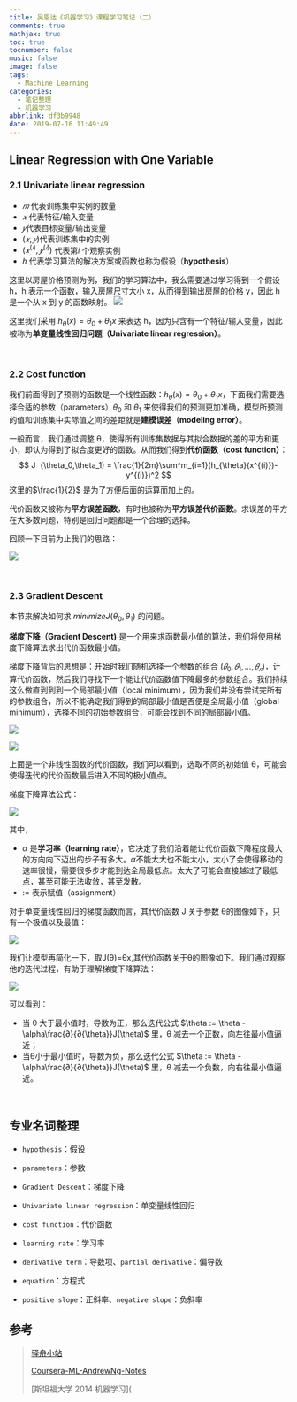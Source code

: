 ```yaml
---
title: 吴恩达《机器学习》课程学习笔记（二）
comments: true
mathjax: true
toc: true
tocnumber: false
music: false
image: false
tags:
  - Machine Learning
categories:
  - 笔记整理
  - 机器学习
abbrlink: df3b9948
date: 2019-07-16 11:49:49
---
```




## Linear Regression with One Variable

### 2.1 Univariate linear regression

* $𝑚$ 代表训练集中实例的数量 
* $𝑥$ 代表特征/输入变量 
* $𝑦​$ 代表目标变量/输出变量 
* $(𝑥,𝑦)​$ 代表训练集中的实例 
* $(𝑥^{(𝑖)},𝑦^{(𝑖)})$ 代表第𝑖 个观察实例 
* $ℎ$ 代表学习算法的解决方案或函数也称为假设（**hypothesis**） 

这里以房屋价格预测为例，我们的学习算法中，我么需要通过学习得到一个假设 h，h 表示一个函数，输入房屋尺寸大小 x，从而得到输出房屋的价格 y，因此 h 是一个从 x 到 y 的函数映射。
![](https://photo.hushhw.cn/20190716121509.png)

这里我们采用 $h_{\theta}(x) = \theta_0 + \theta_1x$ 来表达 h，因为只含有一个特征/输入变量，因此被称为**单变量线性回归问题（Univariate linear regression）**。

​           

### 2.2 Cost function

我们前面得到了预测的函数是一个线性函数：$h_{\theta}(x) = \theta_0 + \theta_1x$，下面我们需要选择合适的参数（parameters）$\theta_0$ 和 $\theta_1$ 来使得我们的预测更加准确，模型所预测的值和训练集中实际值之间的差距就是**建模误差（modeling error）**。

一般而言，我们通过调整 θ，使得所有训练集数据与其拟合数据的差的平方和更小，即认为得到了拟合度更好的函数。从而我们得到**代价函数（cost function）**：
$$
J（\theta_0,\theta_1) = \frac{1}{2m}\sum^m_{i=1}(h_{\theta}(x^{(i)})-y^{(i)})^2
$$
这里的$\frac{1}{2}$ 是为了方便后面的运算而加上的。

代价函数又被称为**平方误差函数**，有时也被称为**平方误差代价函数**。求误差的平方在大多数问题，特别是回归问题都是一个合理的选择。

回顾一下目前为止我们的思路：

![](https://photo.hushhw.cn/20190716133921.png)

​          

### 2.3 Gradient Descent

本节来解决如何求 $minimize J(\theta_0, \theta_1)$ 的问题。

**梯度下降（Gradient Descent)** 是一个用来求函数最小值的算法，我们将使用梯度下降算法求出代价函数最小值。

梯度下降背后的思想是：开始时我们随机选择一个参数的组合 $(𝜃_0,𝜃_1,...,𝜃_𝑛)$，计算代价函数，然后我们寻找下一个能让代价函数值下降最多的参数组合。我们持续这么做直到到到一个局部最小值（local minimum），因为我们并没有尝试完所有的参数组合，所以不能确定我们得到的局部最小值是否便是全局最小值（global minimum），选择不同的初始参数组合，可能会找到不同的局部最小值。 

![](https://photo.hushhw.cn/20190716135043.png)

![](https://photo.hushhw.cn/20190716135116.png)

上面是一个非线性函数的代价函数，我们可以看到，选取不同的初始值 θ，可能会使得迭代的代价函数最后进入不同的极小值点。

梯度下降算法公式：

![](https://photo.hushhw.cn/20190716135452.png)

其中，

* $\alpha$ 是**学习率（learning rate）**，它决定了我们沿着能让代价函数下降程度最大的方向向下迈出的步子有多大。$\alpha​$ 不能太大也不能太小，太小了会使得移动的速率很慢，需要很多步才能到达全局最低点。太大了可能会直接越过了最低点，甚至可能无法收敛，甚至发散。
* := 表示赋值（assignment）

对于单变量线性回归的梯度函数而言，其代价函数 J 关于参数 θ的图像如下，只有一个极值以及最值：

![](https://photo.hushhw.cn/20190716141637.png)

我们让模型再简化一下，取J(θ)=θx,其代价函数关于θ的图像如下。我们通过观察他的迭代过程，有助于理解梯度下降算法：

![](https://photo.hushhw.cn/20190716141721.png)

可以看到：

* 当 θ 大于最小值时，导数为正，那么迭代公式 $\theta := \theta - \alpha\frac{∂}{∂{\theta}}J(\theta)​$ 里，θ 减去一个正数，向左往最小值逼近；
* 当θ小于最小值时，导数为负，那么迭代公式 $\theta := \theta - \alpha\frac{∂}{∂{\theta}}J(\theta)$ 里，θ 减去一个负数，向右往最小值逼近。

​          

## 专业名词整理

* `hypothesis`：假设
* `parameters`：参数
* `Gradient Descent`：梯度下降
* `Univariate linear regression`：单变量线性回归
* `cost function`：代价函数
* `learning rate`：学习率

* `derivative term`：导数项、`partial derivative`：偏导数
* `equation`：方程式
* `positive slope`：正斜率、`negative slope`：负斜率





## 参考

> [驿舟小站](https://www.zhouyongyi.com/andrew-ng-machine-learning-notes-2/)
>
> [Coursera-ML-AndrewNg-Notes](https://github.com/fengdu78/Coursera-ML-AndrewNg-Notes)
>
> [斯坦福大学 2014 机器学习](